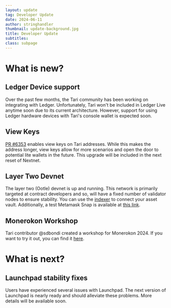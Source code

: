 ```yaml
---
layout: update
tag: Developer Update
date: 2024-06-11
author: stringhandler
thumbnail: update-background.jpg
title: Developer Update
subtitles: 
class: subpage
---
```


# What is new?

## Ledger Device support

Over the past few months, the Tari community has been working on integrating with Ledger. Unfortunately, Tari won't be included in Ledger Live anytime soon due to its current architecture. However, support for using Ledger hardware devices with Tari's console wallet is expected soon.

## View Keys
[PR #6353](https://github.com/tari-project/tari/pull/6353) enables view keys on Tari addresses. While this makes the address longer, view keys allow for more scenarios and open the door to potential lite wallets in the future. This upgrade will be included in the next reset of Nextnet.

## Layer Two Devnet
The layer two (Ootle) devnet is up and running. This network is primarily targeted at contract developers and so, will have a fixed number of validator nodes to ensure stability. You can use the [indexer](https://indexer-devnet.tari.com) to connect your asset vault. Additionally, a test Metamask Snap is available at [this link](https://splendorous-churros-36e6bf.netlify.app/).

## Monerokon Workshop
Tari contributor @sdbondi created a workshop for Monerokon 2024. If you want to try it out, you can find it [here](https://github.com/sdbondi/monerokon).

# What is next?

## Launchpad stability fixes
Users have experienced several issues with Launchpad. The next version of Launchpad is nearly ready and should alleviate these problems. More details will be available soon.




